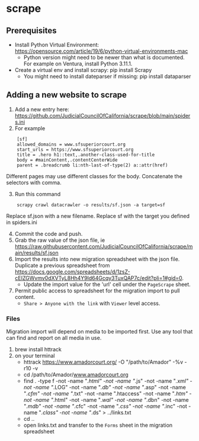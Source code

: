# scrape

## Prerequisites

* Install Python Virtual Environment: https://opensource.com/article/19/6/python-virtual-environments-mac
  * Python version might need to be newer than what is documented. For example on Ventura, install Python 3.11.1.
* Create a virtual env and install scrapy: pip install Scrapy 
  * You might need to install dateparser if missing: pip install dataparser

## Adding a new website to scrape

1. Add a new entry here: https://github.com/JudicialCouncilOfCalifornia/scrape/blob/main/spiders.ini
2. For example
```
    [sf]
    allowed_domains = www.sfsuperiorcourt.org
    start_urls = https://www.sfsuperiorcourt.org
    title = .hero h1::text,.another-class-used-for-title
    body = #mainContent,.contentCenterWide
    parent = .breadcrumb li:nth-last-of-type(2) a::attr(href)
```    
Different pages may use different classes for the body.  Concatenate the selectors with comma.
    
3. Run this command
```
    scrapy crawl datacrawler -o results/sf.json -a target=sf
```
Replace sf.json with a new filename.
Replace sf with the target you defined in spiders.ini

4. Commit the code and push.
5. Grab the raw value of the json file, ie https://raw.githubusercontent.com/JudicialCouncilOfCalifornia/scrape/main/results/sf.json
6. Import the results into new migration spreadsheet with the json file. Duplicate a previous spreadsheet from https://docs.google.com/spreadsheets/d/1zsZ-cEIZGWvmv0dXVTyL8Hh4Y9ld64Gcqy3TuxQAP7c/edit?pli=1#gid=0.
   - Update the import value for the 'url' cell under the `PageScrape` sheet.
7. Permit public access to spreadsheet for the migration import to pull content.
   - `Share > Anyone with the link` with `Viewer` level access.

### Files
Migration import will depend on media to be imported first. Use any tool that can find and report on all media in use.

1. brew install httrack
2. on your terminal
   - httrack https://www.amadorcourt.org/  -O "/path/to/Amador"  -%v -r10 -v
   - cd /path/to/Amador/www.amadorcourt.org
   - find . -type f -not -name "*.html" -not -name "*.js" -not -name "*.xml" -not -name "*.LOG" -not -name "*.db" -not -name "*.asp" -not -name "*.cfm" -not -name "*.txt" -not -name ".htaccess" -not -name "*.htm" -not -name "*.html" -not -name "*.wal" -not -name "*.dbn" -not -name "*.mdb" -not -name "*.cfc" -not -name "*.css" -not -name "*.inc" -not -name "*.class" -not -name "*.ds" > ../links.txt
   - cd ..
   - open links.txt and transfer to the `Forms` sheet in the migration spreadsheet
